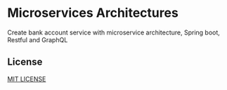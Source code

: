 # Microservices Architectures
Create bank account service with microservice architecture, Spring boot, Restful and GraphQL

## License
[MIT LICENSE](License)
